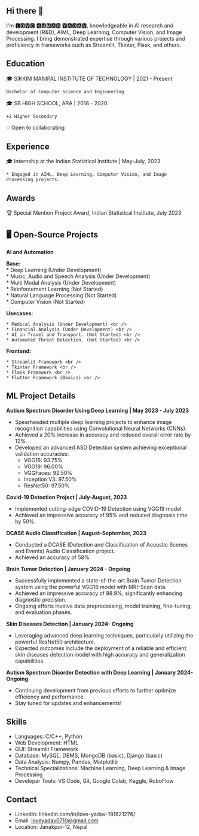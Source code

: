 ## Hi there 👋

I'm 🅻🅾🆅🅴 🅺🆄🅼🅰🆁 🆈🅰🅳🅰🆅, knowledgeable in AI research and development (R&D), AIML, Deep Learning, Computer Vision, and Image Processing. I bring demonstrated expertise through various projects and proficiency in frameworks such as Streamlit, Tkinter, Flask, and others.


## Education

🎓 SIKKIM MANIPAL INSTITUTE OF TECHNOLOGY | 2021 - Present

    Bachelor of Computer Science and Engineering

🎓 SB HIGH SCHOOL, ARA | 2018 - 2020

    +2 Higher Secondary

💡 Open to collaborating

## Experience

🎓 Internship at the Indian Statistical Institute | May-July, 2023

    * Engaged in AIML, Deep Learning, Computer Vision, and Image Processing projects.

 
## Awards

🏆 Special Mention Project Award, Indian Statistical Institute, July 2023 <br />
      

## 🖥️ Open-Source Projects <br />
**AI and Automation**

**Base:** <br />
    * Deep Learning (Under Development) <br />
    * Music, Audio and Speech Analysis (Under Development) <br />
    * Multi Modal Analysis (Under Development) <br />
    * Reinforcement Learning (Not Started) <br />
    * Natural Language Processing (Not Started) <br />
    * Computer Vision (Not Started)

**Usecases:**

    * Medical Analysis (Under Development) <br />
    * Financial Analysis (Under Development) <br />
    * AI in Travel and Transport. (Not Started) <br />
    * Automated Threat Detection. (Not Started) <br />

**Frontend:**

    * Streamlit Framework <br />
    * Tkinter Framework <br />
    * Flask Framework <br />
    * Flutter Framework (Basics) <br />

## ML Project Details

**Autism Spectrum Disorder Using Deep Learning | May 2023 - July 2023**

  *  Spearheaded multiple deep learning projects to enhance image recognition capabilities using Convolutional Neural Networks (CNNs). <br />
  *  Achieved a 20% increase in accuracy and reduced overall error rate by 12%. <br />
  *  Developed an advanced ASD Detection system achieving exceptional validation accuracies: <br />
      * VGG16: 93.75% <br/>
      * VGG19: 96.00% <br />
      * VGGFaces: 92.50% <br />
      * Inception V3: 97.50% <br />
      * ResNet50: 97.50% <br />


**Covid-19 Detection Project | July-August, 2023**

   * Implemented cutting-edge COVID-19 Detection using VGG19 model. <br />
   * Achieved an impressive accuracy of 95% and reduced diagnosis time by 50%. <br />


**DCASE Audio Classification | August-September, 2023**

   * Conducted a DCASE (Detection and Classification of Acoustic Scenes and Events) Audio Classification project. <br />
   * Achieved an accuracy of 58%.

**Brain Tumor Detection | January 2024 - Ongoing**

  *  Successfully implemented a state-of-the-art Brain Tumor Detection system using the powerful VGG16 model with MRI-Scan data. <br />
  *  Achieved an impressive accuracy of 98.9%, significantly enhancing diagnostic precision. <br />
  *  Ongoing efforts involve data preprocessing, model training, fine-tuning, and evaluation phases. <br />

**Skin Diseases Detection | January 2024- Ongoing**

   * Leveraging advanced deep learning techniques, particularly utilizing the powerful ResNet50 architecture. <br />
   * Expected outcomes include the deployment of a reliable and efficient skin diseases detection model with high accuracy and generalization capabilities. <br />

**Autism Spectrum Disorder Detection with Deep Learning | January 2024- Ongoing**

  *  Continuing development from previous efforts to further optimize efficiency and performance. <br />
  *  Stay tuned for updates and enhancements! <br />

## Skills

   * Languages: C/C++, Python <br/>
   * Web Development: HTML <br />
   * GUI: Streamlit Framework <br />
   * Database: MySQL, DBMS, MongoDB (basic), Django (basic) <br />
   * Data Analysis: Numpy, Pandas, Matplotlib <br />
   * Technical Specializations: Machine Learning, Deep Learning & Image Processing <br />
   * Developer Tools: VS Code, Git, Google Colab, Kaggle, RoboFlow <br />


## Contact

   * LinkedIn: linkedin.com/in/love-yadav-191621276/ <br />
   * Email: loveyadav0710@gmail.com <br />
   * Location: Janakpur-12, Nepal <br />

